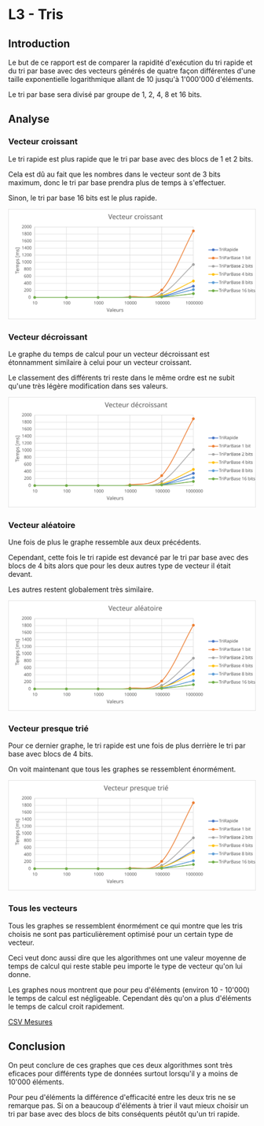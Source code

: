 # L3 - Tris

## Introduction

Le but de ce rapport est de comparer la rapidité d'exécution du tri rapide et du tri par base avec des vecteurs générés de quatre façon différentes d'une taille exponentielle logarithmique allant de 10 jusqu'à 1'000'000 d'éléments.

Le tri par base sera divisé par groupe de 1, 2, 4, 8 et 16 bits.

## Analyse

### Vecteur croissant

Le tri rapide est plus rapide que le tri par base avec des blocs de 1 et 2 bits.

Cela est dû au fait que les nombres dans le vecteur sont de 3 bits maximum, donc le tri par base prendra plus de temps à s'effectuer.

Sinon, le tri par base 16 bits est le plus rapide.

![croissant](svg/Croissant.svg)

### Vecteur décroissant

Le graphe du temps de calcul pour un vecteur décroissant est étonnamment similaire à celui pour un vecteur croissant.

Le classement des différents tri reste dans le même ordre est ne subit qu'une très légère modification dans ses valeurs.

![decroissant](svg/Decroissant.svg)

### Vecteur aléatoire

Une fois de plus le graphe ressemble aux deux précédents.

Cependant, cette fois le tri rapide est devancé par le tri par base avec des blocs de 4 bits alors que pour les deux autres type de vecteur il était devant.

Les autres restent globalement très similaire.

![aleatoire](svg/Aleatoire.svg)

### Vecteur presque trié

Pour ce dernier graphe, le tri rapide est une fois de plus derrière le tri par base avec blocs de 4 bits.

On voit maintenant que tous les graphes se ressemblent énormément.

![presquetrie](svg/PresqueTrie.svg)

### Tous les vecteurs

Tous les graphes se ressemblent énormément ce qui montre que les tris choisis ne sont pas particulièrement optimisé pour un certain type de vecteur.

Ceci veut donc aussi dire que les algorithmes ont une valeur moyenne de temps de calcul qui reste stable peu importe le type de vecteur qu'on lui donne.

Les graphes nous montrent que pour peu d'éléments (environ 10 - 10'000) le temps de calcul est négligeable. Cependant dès qu'on a plus d'éléments le temps de calcul croit rapidement.


[CSV Mesures](csv/mesure_temp.csv)

## Conclusion

On peut conclure de ces graphes que ces deux algorithmes sont très eficaces pour différents type de données surtout lorsqu'il y a moins de 10'000 éléments.

Pour peu d'éléments la différence d'efficacité entre les deux tris ne se remarque pas. Si on a beaucoup d'éléments à trier il vaut mieux choisir un tri par base avec des blocs de bits conséquents péutôt qu'un tri rapide.
